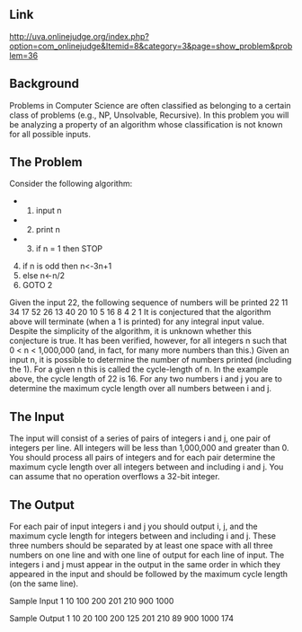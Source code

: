 Link
----

http://uva.onlinejudge.org/index.php?option=com_onlinejudge&Itemid=8&category=3&page=show_problem&problem=36

Background
----------

Problems in Computer Science are often classified as belonging to a certain class of problems (e.g., NP, Unsolvable, Recursive). In this problem you will be analyzing a property of an algorithm whose classification is not known for all possible inputs.

The Problem
-----------

Consider the following algorithm:
* 1. input n
* 2. print n
* 3. if n = 1 then STOP
4. if n is odd then  n<-3n+1 
5. else n<-n/2 
6. GOTO 2

Given the input 22, the following sequence of numbers will be printed 22 11 34 17 52 26 13 40 20 10 5 16 8 4 2 1
It is conjectured that the algorithm above will terminate (when a 1 is printed) for any integral input value.
Despite the simplicity of the algorithm, it is unknown whether this conjecture is true. 
It has been verified, however, for all integers n such that 0 < n < 1,000,000 (and, in fact, for many more numbers than this.)
Given an input n, it is possible to determine the number of numbers printed (including the 1). 
For a given n this is called the cycle-length of n. In the example above, the cycle length of 22 is 16.
For any two numbers i and j you are to determine the maximum cycle length over all numbers between i and j.

The Input
---------

The input will consist of a series of pairs of integers i and j, one pair of integers per line. 
All integers will be less than 1,000,000 and greater than 0.
You should process all pairs of integers and for each pair determine the maximum cycle length over all integers between and including i and j.
You can assume that no operation overflows a 32-bit integer.

The Output
----------

For each pair of input integers i and j you should output i, j, and the maximum cycle length for integers between and including i and j. 
These three numbers should be separated by at least one space with all three numbers on one line and with one line of output for each line of input. 
The integers i and j must appear in the output in the same order in which they appeared in the input and should be followed by the maximum cycle length (on the same line).

Sample Input
1 10
100 200
201 210
900 1000

Sample Output
1 10 20
100 200 125
201 210 89
900 1000 174
